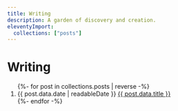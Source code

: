 ```yaml
---
title: Writing
description: A garden of discovery and creation.
eleventyImport:
  collections: ["posts"]
---
```


# Writing

<ol role="list">
{%- for post in collections.posts | reverse -%}
  <li><time datetime="{{ post.data.date | htmlDateString }}" class="mr-1 text-sm tabular-nums text-f-med">{{ post.data.date | readableDate }}</time> <a href="{{ post.url }}">{{ post.data.title }}</a></li>
{%- endfor -%}
</ol>
